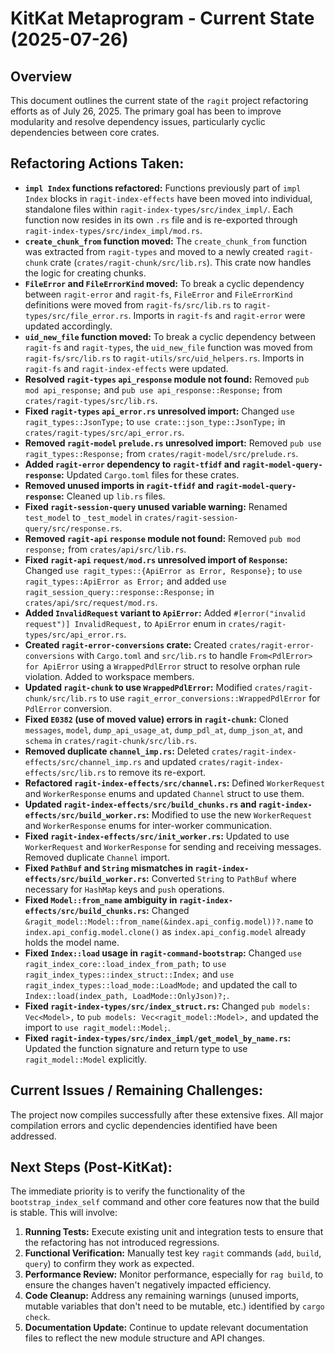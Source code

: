 # KitKat Metaprogram - Current State (2025-07-26)

## Overview
This document outlines the current state of the `ragit` project refactoring efforts as of July 26, 2025. The primary goal has been to improve modularity and resolve dependency issues, particularly cyclic dependencies between core crates.

## Refactoring Actions Taken:
- **`impl Index` functions refactored:** Functions previously part of `impl Index` blocks in `ragit-index-effects` have been moved into individual, standalone files within `ragit-index-types/src/index_impl/`. Each function now resides in its own `.rs` file and is re-exported through `ragit-index-types/src/index_impl/mod.rs`.
- **`create_chunk_from` function moved:** The `create_chunk_from` function was extracted from `ragit-types` and moved to a newly created `ragit-chunk` crate (`crates/ragit-chunk/src/lib.rs`). This crate now handles the logic for creating chunks.
- **`FileError` and `FileErrorKind` moved:** To break a cyclic dependency between `ragit-error` and `ragit-fs`, `FileError` and `FileErrorKind` definitions were moved from `ragit-fs/src/lib.rs` to `ragit-types/src/file_error.rs`. Imports in `ragit-fs` and `ragit-error` were updated accordingly.
- **`uid_new_file` function moved:** To break a cyclic dependency between `ragit-fs` and `ragit-types`, the `uid_new_file` function was moved from `ragit-fs/src/lib.rs` to `ragit-utils/src/uid_helpers.rs`. Imports in `ragit-fs` and `ragit-index-effects` were updated.
- **Resolved `ragit-types` `api_response` module not found:** Removed `pub mod api_response;` and `pub use api_response::Response;` from `crates/ragit-types/src/lib.rs`.
- **Fixed `ragit-types` `api_error.rs` unresolved import:** Changed `use ragit_types::JsonType;` to `use crate::json_type::JsonType;` in `crates/ragit-types/src/api_error.rs`.
- **Removed `ragit-model` `prelude.rs` unresolved import:** Removed `pub use ragit_types::Response;` from `crates/ragit-model/src/prelude.rs`.
- **Added `ragit-error` dependency to `ragit-tfidf` and `ragit-model-query-response`:** Updated `Cargo.toml` files for these crates.
- **Removed unused imports in `ragit-tfidf` and `ragit-model-query-response`:** Cleaned up `lib.rs` files.
- **Fixed `ragit-session-query` unused variable warning:** Renamed `test_model` to `_test_model` in `crates/ragit-session-query/src/response.rs`.
- **Removed `ragit-api` `response` module not found:** Removed `pub mod response;` from `crates/api/src/lib.rs`.
- **Fixed `ragit-api` `request/mod.rs` unresolved import of `Response`:** Changed `use ragit_types::{ApiError as Error, Response};` to `use ragit_types::ApiError as Error;` and added `use ragit_session_query::response::Response;` in `crates/api/src/request/mod.rs`.
- **Added `InvalidRequest` variant to `ApiError`:** Added `#[error("invalid request")] InvalidRequest,` to `ApiError` enum in `crates/ragit-types/src/api_error.rs`.
- **Created `ragit-error-conversions` crate:** Created `crates/ragit-error-conversions` with `Cargo.toml` and `src/lib.rs` to handle `From<PdlError> for ApiError` using a `WrappedPdlError` struct to resolve orphan rule violation. Added to workspace members.
- **Updated `ragit-chunk` to use `WrappedPdlError`:** Modified `crates/ragit-chunk/src/lib.rs` to use `ragit_error_conversions::WrappedPdlError` for `PdlError` conversion.
- **Fixed `E0382` (use of moved value) errors in `ragit-chunk`:** Cloned `messages`, `model`, `dump_api_usage_at`, `dump_pdl_at`, `dump_json_at`, and `schema` in `crates/ragit-chunk/src/lib.rs`.
- **Removed duplicate `channel_imp.rs`:** Deleted `crates/ragit-index-effects/src/channel_imp.rs` and updated `crates/ragit-index-effects/src/lib.rs` to remove its re-export.
- **Refactored `ragit-index-effects/src/channel.rs`:** Defined `WorkerRequest` and `WorkerResponse` enums and updated `Channel` struct to use them.
- **Updated `ragit-index-effects/src/build_chunks.rs` and `ragit-index-effects/src/build_worker.rs`:** Modified to use the new `WorkerRequest` and `WorkerResponse` enums for inter-worker communication.
- **Fixed `ragit-index-effects/src/init_worker.rs`:** Updated to use `WorkerRequest` and `WorkerResponse` for sending and receiving messages. Removed duplicate `Channel` import.
- **Fixed `PathBuf` and `String` mismatches in `ragit-index-effects/src/build_worker.rs`:** Converted `String` to `PathBuf` where necessary for `HashMap` keys and `push` operations.
- **Fixed `Model::from_name` ambiguity in `ragit-index-effects/src/build_chunks.rs`:** Changed `&ragit_model::Model::from_name(&index.api_config.model))?.name` to `index.api_config.model.clone()` as `index.api_config.model` already holds the model name.
- **Fixed `Index::load` usage in `ragit-command-bootstrap`:** Changed `use ragit_index_core::load_index_from_path;` to `use ragit_index_types::index_struct::Index;` and `use ragit_index_types::load_mode::LoadMode;` and updated the call to `Index::load(index_path, LoadMode::OnlyJson)?;`.
- **Fixed `ragit-index-types/src/index_struct.rs`:** Changed `pub models: Vec<Model>,` to `pub models: Vec<ragit_model::Model>,` and updated the import to `use ragit_model::Model;`.
- **Fixed `ragit-index-types/src/index_impl/get_model_by_name.rs`:** Updated the function signature and return type to use `ragit_model::Model` explicitly.

## Current Issues / Remaining Challenges:
The project now compiles successfully after these extensive fixes. All major compilation errors and cyclic dependencies identified have been addressed.

## Next Steps (Post-KitKat):
The immediate priority is to verify the functionality of the `bootstrap_index_self` command and other core features now that the build is stable. This will involve:
1.  **Running Tests:** Execute existing unit and integration tests to ensure that the refactoring has not introduced regressions.
2.  **Functional Verification:** Manually test key `ragit` commands (`add`, `build`, `query`) to confirm they work as expected.
3.  **Performance Review:** Monitor performance, especially for `rag build`, to ensure the changes haven't negatively impacted efficiency.
4.  **Code Cleanup:** Address any remaining warnings (unused imports, mutable variables that don't need to be mutable, etc.) identified by `cargo check`.
5.  **Documentation Update:** Continue to update relevant documentation files to reflect the new module structure and API changes.
